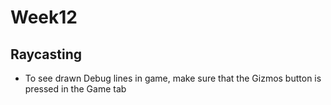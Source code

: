 # Week12

## Raycasting

+ To see drawn Debug lines in game, make sure that the Gizmos button is pressed in the Game tab
